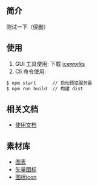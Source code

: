 ## 简介
测试一下（侵删）

## 使用

1. GUI 工具使用: 下载 [iceworks](https://alibaba.github.io/ice/#/iceworks)
2. Cli 命令使用:

```bash
$ npm start      // 启动预览服务器
$ npm run build  // 构建 dist
```

## 相关文档

- [使用文档](https://github.com/alibaba/ice/wiki#ice-design-pro-%E4%BD%BF%E7%94%A8%E6%96%87%E6%A1%A3)

## 素材库
- [图表](https://gallery.echartsjs.com/)
- [矢量图标](https://www.iconfont.cn/)
- [图标icon](http://www.fontawesome.com.cn/faicons/)

